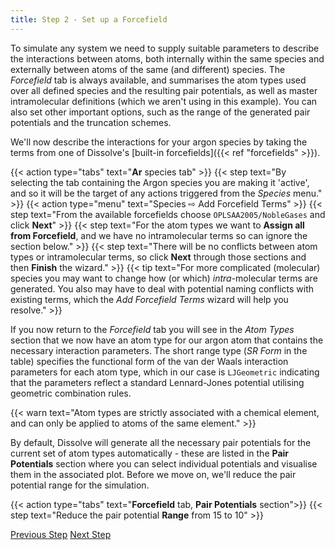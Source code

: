 ```yaml
---
title: Step 2 - Set up a Forcefield
---
```


To simulate any system we need to supply suitable parameters to describe the interactions between atoms, both internally within the same species and externally between atoms of the same (and different) species. The _Forcefield_ tab is always available, and summarises the atom types used over all defined species and the resulting pair potentials, as well as master intramolecular definitions (which we aren't using in this example). You can also set other important options, such as the range of the generated pair potentials and the truncation schemes.

We'll now describe the interactions for your argon species by taking the terms from one of Dissolve's [built-in forcefields]({{< ref "forcefields" >}}).

{{< action type="tabs" text="**Ar** species tab" >}}
{{< step text="By selecting the tab containing the Argon species you are making it 'active', and so it will be the target of any actions triggered from the _Species_ menu." >}}
{{< action type="menu" text="Species &#8680; Add Forcefield Terms" >}}
{{< step text="From the available forcefields choose `OPLSAA2005/NobleGases` and click **Next**" >}}
{{< step text="For the atom types we want to **Assign all from Forcefield**, and we have no intramolecular terms so can ignore the section below." >}}
{{< step text="There will be no conflicts between atom types or intramolecular terms, so click **Next** through those sections and then **Finish** the wizard." >}}
{{< tip text="For more complicated (molecular) species you may want to change how (or which) _intra_-molecular terms are generated. You also may have to deal with potential naming conflicts with existing terms, which the _Add Forcefield Terms_ wizard will help you resolve." >}}

If you now return to the _Forcefield_ tab you will see in the _Atom Types_ section that we now have an atom type for our argon atom that contains the necessary interaction parameters. The short range type (_SR Form_ in the table) specifies the functional form of the van der Waals interaction parameters for each atom type, which in our case is `LJGeometric` indicating that the parameters reflect a standard Lennard-Jones potential utilising geometric combination rules.

{{< warn text="Atom types are strictly associated with a chemical element, and can only be applied to atoms of the same element." >}}

By default, Dissolve will generate all the necessary pair potentials for the current set of atom types automatically - these are listed in the **Pair Potentials** section where you can select individual potentials and visualise them in the associated plot. Before we move on, we'll reduce the pair potential range for the simulation.

{{< action type="tabs" text="**Forcefield** tab, **Pair Potentials** section">}}
{{< step text="Reduce the pair potential **Range** from 15 to 10" >}}

<a class="btn left" href="../step1/">Previous Step</a>
<a class="btn right" href="../step3/">Next Step</a>
